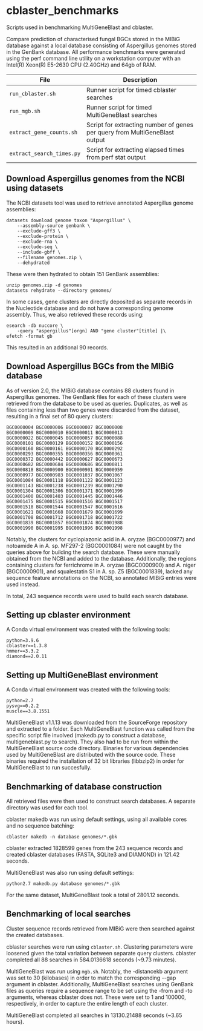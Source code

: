 # cblaster_benchmarks
Scripts used in benchmarking MultiGeneBlast and cblaster.

Compare prediction of characterised fungal BGCs stored in the MIBiG database against a local database consisting of Aspergillus genomes stored in the GenBank database.
All performance benchmarks were generated using the perf command line utility on a workstation computer with an Intel(R) Xeon(R) E5-2630 CPU (2.40GHz) and 64gb of RAM.

| File | Description |
| ---- | ----------- |
| ``run_cblaster.sh`` | Runner script for timed cblaster searches |
| ``run_mgb.sh`` | Runner script for timed MultiGeneBlast searches |
| ``extract_gene_counts.sh`` | Script for extracting number of genes per query from MultiGeneBlast output |
| ``extract_search_times.py`` | Script for extracting elapsed times from perf stat output |

## Download Aspergillus genomes from the NCBI using datasets
The NCBI datasets tool was used to retrieve annotated Aspergillus genome assemblies:

	datasets download genome taxon "Aspergillus" \
		--assembly-source genbank \
		--exclude-gff3 \
		--exclude-protein \
		--exclude-rna \
		--exclude-seq \
		--include-gbff \
		--filename genomes.zip \
		--dehydrated

These were then hydrated to obtain 151 GenBank assemblies:

	unzip genomes.zip -d genomes
	datasets rehydrate --directory genomes/

In some cases, gene clusters are directly deposited as separate records in the Nucleotide database and do not have a corresponding genome assembly.
Thus, we also retrieved these records using:

	esearch -db nuccore \
		-query "aspergillus"[orgn] AND "gene cluster"[title] |\
	efetch -format gb

This resulted in an additional 90 records.

## Download Aspergillus BGCs from the MIBiG database
As of version 2.0, the MIBiG database contains 88 clusters found in Aspergillus genomes.
The GenBank files for each of these clusters were retrieved from the database to be used as queries.
Duplicates, as well as files containing less than two genes were discarded from the dataset, resulting in a final set of 80 query clusters:

	BGC0000004 BGC0000006 BGC0000007 BGC0000008
	BGC0000009 BGC0000010 BGC0000011 BGC0000013
	BGC0000022 BGC0000045 BGC0000057 BGC0000088
	BGC0000101 BGC0000129 BGC0000152 BGC0000156
	BGC0000160 BGC0000161 BGC0000170 BGC0000292
	BGC0000293 BGC0000355 BGC0000356 BGC0000361
	BGC0000372 BGC0000442 BGC0000627 BGC0000673
	BGC0000682 BGC0000684 BGC0000686 BGC0000811
	BGC0000818 BGC0000900 BGC0000901 BGC0000959
	BGC0000977 BGC0000983 BGC0001037 BGC0001067
	BGC0001084 BGC0001118 BGC0001122 BGC0001123
	BGC0001143 BGC0001238 BGC0001239 BGC0001290
	BGC0001304 BGC0001306 BGC0001371 BGC0001399
	BGC0001400 BGC0001403 BGC0001445 BGC0001446
	BGC0001475 BGC0001515 BGC0001516 BGC0001517
	BGC0001518 BGC0001544 BGC0001547 BGC0001616
	BGC0001621 BGC0001668 BGC0001679 BGC0001699
	BGC0001708 BGC0001712 BGC0001718 BGC0001722
	BGC0001839 BGC0001857 BGC0001874 BGC0001988
	BGC0001990 BGC0001995 BGC0001996 BGC0001998

Notably, the clusters for cyclopiazonic acid in A. oryzae (BGC0000977) and notoamide A in A. sp. MF297-2 (BGC0001084) were not caught by the queries above for building the search database.
These were manually obtained from the NCBI and added to the database.
Additionally, the regions containing clusters for ferrichrome in A. oryzae (BGC0000900) and A. niger (BGC0000901), and squalestatin S1 in A. sp. Z5 (BGC0001839), lacked any sequence feature annotations on the NCBI, so annotated MIBiG entries were used instead.

In total, 243 sequence records were used to build each search database.

## Setting up cblaster environment
A Conda virtual environment was created with the following tools:

	python=3.9.6
	cblaster==1.3.8
	hmmer==3.3.2
	diamond==2.0.11

## Setting up MultiGeneBlast environment
A Conda virtual environment was created with the following tools:

	python=2.7
	pysvg==0.2.2
	muscle==3.8.1551

MultiGeneBlast v1.1.13 was downloaded from the SourceForge repository and extracted to a folder.
Each MultiGeneBlast function was called from the specific script file involved (makedb.py to construct a database, multigeneblast.py to search).
They also had to be run from within the MultiGeneBlast source code directory.
Binaries for various dependencies used by MultiGeneBlast are distributed with the source code.
These binaries required the installation of 32 bit libraries (libbzip2) in order for MultiGeneBlast to run succesfully.

## Benchmarking of database construction
All retrieved files were then used to construct search databases.
A separate directory was used for each tool.

cblaster makedb was run using default settings, using all available cores and no sequence batching:

	cblaster makedb -n database genomes/*.gbk

cblaster extracted 1828599 genes from the 243 sequence records and created cblaster databases (FASTA, SQLite3 and DIAMOND) in 121.42 seconds.

MultiGeneBlast was also run using default settings:

	python2.7 makedb.py database genomes/*.gbk

For the same dataset, MultiGeneBlast took a total of 2801.12 seconds.

## Benchmarking of local searches
Cluster sequence records retrieved from MIBiG were then searched against the created databases.

cblaster searches were run using ``cblaster.sh``.
Clustering parameters were loosened given the total variation between separate query clusters.
cblaster completed all 88 searches in 584.0136618 seconds (~9.73 minutes).

MultiGeneBlast was run using ``mgb.sh``.
Notably, the -distancekb argument was set to 30 (kilobases) in order to match the corresponding --gap argument in cblaster.
Additionally, MultiGeneBlast searches using GenBank files as queries require a sequence range to be set using the -from and -to arguments, whereas cblaster does not.
These were set to 1 and 100000, respectively, in order to capture the entire length of each cluster.

MultiGeneBlast completed all searches in 13130.21488 seconds (~3.65 hours).
